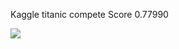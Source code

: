 <div class="alert alert-info">  

Kaggle titanic compete
Score 0.77990



![](https://i.ibb.co/qd7vFmh/1200px-RMS-Titanic-3.jpg) 

</div>
